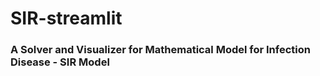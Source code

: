 # SIR-streamlit
### A Solver and Visualizer for Mathematical Model for Infection Disease - SIR Model
